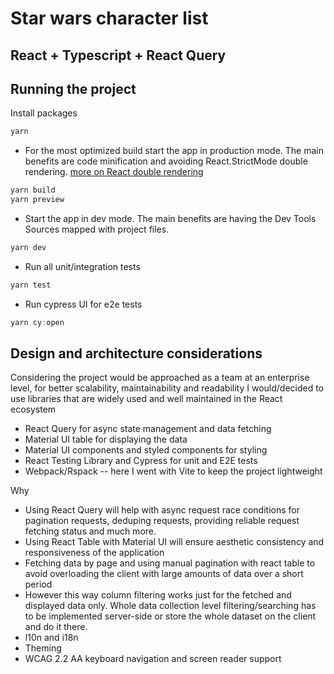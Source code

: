 # Star wars character list
## React + Typescript + React Query

## Running the project

Install packages

```js
yarn
```

- For the most optimized build start the app in production mode. The main benefits are code minification and avoiding React.StrictMode double rendering.
[more on React double rendering](https://chanduthedev.medium.com/why-react-app-rendering-twice-e31339ed9461#:~:text=StrictMode%20in%20the%20application%2C%20react,environment%2C%20it%20only%20renders%20once.&text=If%20you%20want%20to%20avoid,the%20development%20environment%2C%20remove%20React.)

```js
yarn build
yarn preview
```

- Start the app in dev mode. The main benefits are having the Dev Tools Sources mapped with project files.

```js
yarn dev
```

- Run all unit/integration tests

```js
yarn test 
```

- Run cypress UI for e2e tests
```js
yarn cy:open
```

## Design and architecture considerations

Considering the project would be approached as a team at an enterprise level, for better scalability, maintainability and readability I would/decided to use libraries that are widely used and well maintained in the React ecosystem
- React Query for async state management and data fetching
- Material UI table for displaying the data
- Material UI components and styled components for styling
- React Testing Library and Cypress for unit and E2E tests
- Webpack/Rspack -- here I went with Vite to keep the project lightweight

Why

- Using React Query will help with async request race conditions for pagination requests, deduping requests, providing reliable request fetching status and much more.
- Using React Table with Material UI will ensure aesthetic consistency and responsiveness of the application
- Fetching data by page and using manual pagination with react table to avoid overloading the client with large amounts of data over a short period
- However this way column filtering works just for the fetched and displayed data only. Whole data collection level filtering/searching has to be implemented server-side or store the whole dataset on the client and do it there.
- l10n and i18n 
- Theming
- WCAG 2.2 AA keyboard navigation and screen reader support
